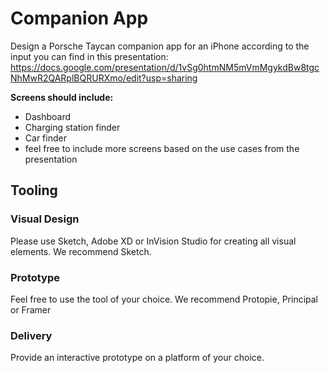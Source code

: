 # Companion App

Design a Porsche Taycan companion app for an iPhone according to the input you can find in this presentation:
https://docs.google.com/presentation/d/1vSg0htmNM5mVmMgykdBw8tgcNhMwR2QARplBQRURXmo/edit?usp=sharing

__Screens should include:__
- Dashboard
- Charging station finder
- Car finder
- feel free to include more screens based on the use cases from the presentation

## Tooling

### Visual Design

Please use Sketch, Adobe XD or InVision Studio for creating all visual elements. We recommend Sketch.

### Prototype

Feel free to use the tool of your choice. We recommend Protopie, Principal or Framer

### Delivery

Provide an interactive prototype on a platform of your choice.
